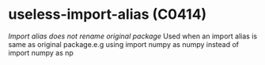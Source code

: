 # useless-import-alias (C0414)

*Import alias does not rename original package* Used when an import
alias is same as original package.e.g using import numpy as numpy
instead of import numpy as np
